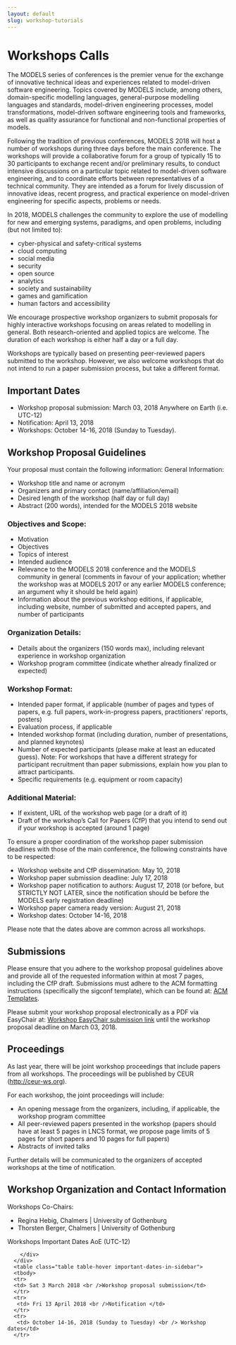 ```yaml
---
layout: default
slug: workshop-tutorials 
---
```

<div class="row">
 <div class="col-md-8" markdown="1">

# Workshops Calls
The MODELS series of conferences is the premier venue for the exchange of innovative technical ideas and experiences related to model-driven software engineering. Topics covered by MODELS include, among others, domain-specific modelling languages, general-purpose modelling languages and standards, model-driven engineering processes, model transformations, model-driven software engineering tools and frameworks, as well as quality assurance for functional and non-functional properties of models.

Following the tradition of previous conferences, MODELS 2018 will host a number of workshops during three days before the main conference. The workshops will provide a collaborative forum for a group of typically 15 to 30 participants to exchange recent and/or preliminary results, to conduct intensive discussions on a particular topic related to model-driven software engineering, and to coordinate efforts between representatives of a technical community. They are intended as a forum for lively discussion of innovative ideas, recent progress, and practical experience on model-driven engineering for specific aspects, problems or needs.

In 2018, MODELS challenges the community to explore the use of modelling for new and emerging systems, paradigms, and open problems, including (but not limited to):
*	cyber-physical and safety-critical systems
*	cloud computing
*	social media
*	security
*	open source
*	analytics
*	society and sustainability
*	games and gamification
*	human factors and accessibility

We encourage prospective workshop organizers to submit proposals for highly interactive workshops focusing on areas related to modelling in general. Both research-oriented and applied topics are welcome. The duration of each workshop is either half a day or a full day.

Workshops are typically based on presenting peer-reviewed papers submitted to the workshop. However, we also welcome workshops that do not intend to run a paper submission process, but take a different format.

## Important Dates
*	Workshop proposal submission: March 03, 2018 Anywhere on Earth (i.e. UTC-12)
*	Notification: April 13, 2018
*	Workshops: October 14-16, 2018 (Sunday to Tuesday).

## Workshop Proposal Guidelines
Your proposal must contain the following information:
General Information:
*	Workshop title and name or acronym
*	Organizers and primary contact (name/affiliation/email)
*	Desired length of the workshop (half day or full day)
*	Abstract (200 words), intended for the MODELS 2018 website
### Objectives and Scope:
*	Motivation
*	Objectives
*	Topics of interest
*	Intended audience
*	Relevance to the MODELS 2018 conference and the MODELS community in general (comments in favour of your application; whether the workshop was at MODELS 2017 or any earlier MODELS conference; an argument why it should be held again)
*	Information about the previous workshop editions, if applicable, including website, number of submitted and accepted papers, and number of participants
### Organization Details:
*	Details about the organizers (150 words max), including relevant experience in workshop organization
*	Workshop program committee (indicate whether already finalized or expected)
### Workshop Format:
*	Intended paper format, if applicable (number of pages and types of papers, e.g. full papers, work-in-progress papers, practitioners' reports, posters)
*	Evaluation process, if applicable
*	Intended workshop format (including duration, number of presentations, and planned keynotes)
*	Number of expected participants (please make at least an educated guess). Note: For workshops that have a different strategy for participant recruitment than paper submissions, explain how you plan to attract participants.
*	Specific requirements (e.g. equipment or room capacity)
### Additional Material:
*	If existent, URL of the workshop web page (or a draft of it)
*	Draft of the workshop’s Call for Papers (CfP) that you intend to send out if your workshop is accepted (around 1 page)

To ensure a proper coordination of the workshop paper submission deadlines with those of the main conference, the following constraints have to be respected:
*	Workshop website and CfP dissemination: May 10, 2018
*	Workshop paper submission deadline: July 17, 2018
*	Workshop paper notification to authors: August 17, 2018 (or before, but STRICTLY NOT LATER, since the notification should be before the MODELS early registration deadline)
*	Workshop paper camera ready version: August 21, 2018
*	Workshop dates: October 14-16, 2018

Please note that the dates above are common across all workshops.

## Submissions
Please ensure that you adhere to the workshop proposal guidelines above and  provide all of the requested information within at most 7 pages, including the CfP draft. Submissions must adhere to the ACM formatting instructions (specifically the sigconf template), which can be found at: 
[ACM Templates](https://www.acm.org/publications/proceedings-template).

Please submit your workshop proposal electronically as a PDF via EasyChair at: [Workshop EasyChair submission link](https://easychair.org/conferences/?conf=models2018)
until the workshop proposal deadline on March 03, 2018.

## Proceedings
As last year, there will be joint workshop proceedings that include papers from all workshops. The proceedings will be published by CEUR (http://ceur-ws.org).

For each workshop, the joint proceedings will include:
*	An opening message from the organizers, including, if applicable, the workshop program committee
*	All peer-reviewed papers presented in the workshop (papers should have at least 5 pages in LNCS format, we propose page limits of 5 pages for short papers and 10 pages for full papers)
*	Abstracts of invited talks

Further details will be communicated to the organizers of accepted workshops at the time of notification.

## Workshop Organization and Contact Information
Workshops Co-Chairs:

* Regina Hebig, Chalmers | University of Gothenburg
* Thorsten Berger, Chalmers | University of Gothenburg


</div>
<div id="dates" class="col-md-4">
    <div class="panel panel-primary">
      <div class="panel-heading">
        <div class="panel-title">
             Workshops Important Dates <span class="pull-right"> 
                                <span class="glyphicon glyphicon-globe"></span>
                                <span class="glyphicon glyphicon-time"></span>
                                AoE (UTC-12)
                              </span> <br />
	      
        </div>
      </div>
      <table class="table table-hover important-dates-in-sidebar">
      <tbody>
      <tr>
      <td> Sat 3 March 2018 <br />Workshop proposal submission</td>
      </tr>
      <tr>
       <td> Fri 13 April 2018 <br />Notification </td>
      </tr>
      <tr>
       <td> October 14-16, 2018 (Sunday to Tuesday) <br /> Workshop dates</td>
      </tr>      
   </tbody>
   </table>  
  </div>
 </div>
</div>


